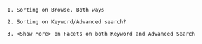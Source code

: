 	1. Sorting on Browse. Both ways

	2. Sorting on Keyword/Advanced search?

	3. <Show More> on Facets on both Keyword and Advanced Search
